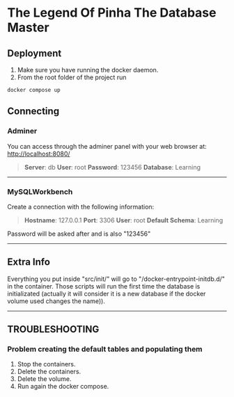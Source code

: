 # The Legend Of Pinha The Database Master

## Deployment

1. Make sure you have running the docker daemon.
2. From the root folder of the project run

```
docker compose up
```

## Connecting

### Adminer

You can access through the adminer panel with your web browser at:
[http://localhost:8080/](http://localhost:8080/)

> **Server**: db
> **User**:  root
> **Password**: 123456
> **Database**: Learning

---



### MySQLWorkbench

Create a connection with the following information:

> **Hostname**: 127.0.0.1
> **Port**: 3306
> **User**:  root
> **Default Schema**: Learning

Password will be asked after and is also "123456"

---

## Extra Info

Everything you put inside "src/init/" will go to "/docker-entrypoint-initdb.d/" in the container. Those scripts will run the first time the database is initializated (actually it will consider it is a new database if the docker volume used changes the name)).


---



## TROUBLESHOOTING

### Problem creating the default tables and populating them

1. Stop the containers.
2. Delete the containers.
3. Delete the volume.
4. Run again the docker compose.
